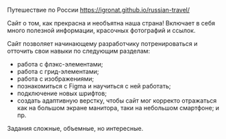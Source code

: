 Путешествие по России
https://igronat.github.io/russian-travel/

Сайт о том, как прекрасна и необъятна наша страна! Включает в себя много полезной информации, красочных фотографий и ссылок. 

Сайт позволяет начинающему разработчику потренироваться и отточить свои навыки по следующим разделам:
 - работа с флэкс-элементами;
 - работа с грид-элементами;
 - работа с изображениями;
 - познакомиться с Figma и научиться с ней работать;
 - подключение новых шрифтов;
 - создать адаптивную верстку, чтобы сайт мог корректо отражаться как на большом экране манитора, таки на небольшом смартфоне;
 и пр.

 Задания сложные, объемные, но интересные.
